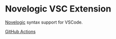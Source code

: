 # Novelogic VSC Extension
[Novelogic](https://github.com/aistra0528/Novelogic) syntax support for VSCode.

[GitHub Actions](https://github.com/aistra0528/novelogic-vsc-extension/actions)
